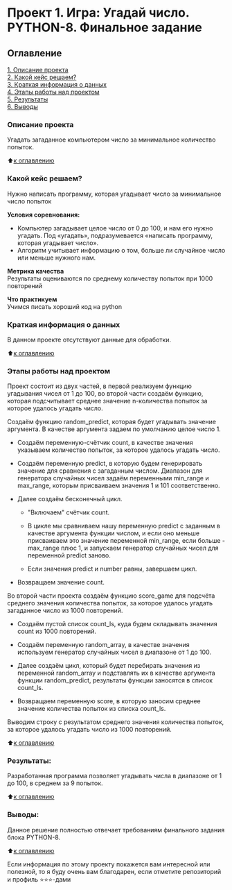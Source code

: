 # Проект 1. Игра: Угадай число. PYTHON-8. Финальное задание

## Оглавление  
[1. Описание проекта](https://github.com/alexskymax/sf_data_science/blob/main/project_0/README.md#Описание-проекта)  
[2. Какой кейс решаем?](https://github.com/alexskymax/sf_data_science/blob/main/project_0/README.md#Какой-кейс-решаем)  
[3. Краткая информация о данных](https://github.com/alexskymax/sf_data_science/blob/main/project_0/README.md#Краткая-информация-о-данных)  
[4. Этапы работы над проектом](https://github.com/alexskymax/sf_data_science/blob/main/project_0/README.md#Этапы-работы-над-проектом)  
[5. Результаты](https://github.com/alexskymax/sf_data_science/blob/main/project_0/README.md#Результаты)    
[6. Выводы](https://github.com/alexskymax/sf_data_science/blob/main/project_0/README.md#Выводы) 

### Описание проекта    
Угадать загаданное компьютером число за минимальное количество попыток.

:arrow_up:[к оглавлению](https://github.com/alexskymax/sf_data_science/blob/main/project_0/README.md#Оглавление)


### Какой кейс решаем?    
Нужно написать программу, которая угадывает число за минимальное число попыток

**Условия соревнования:**  
- Компьютер загадывает целое число от 0 до 100, и нам его нужно угадать. Под «угадать», подразумевается «написать программу, которая угадывает число».
- Алгоритм учитывает информацию о том, больше ли случайное число или меньше нужного нам.

**Метрика качества**     
Результаты оцениваются по среднему количеству попыток при 1000 повторений

**Что практикуем**     
Учимся писать хороший код на python


### Краткая информация о данных

В данном проекте отсутствуют данные для обработки.
  
:arrow_up:[к оглавлению](https://github.com/alexskymax/sf_data_science/blob/main/project_0/README.md#Оглавление)


### Этапы работы над проектом  

Проект состоит из двух частей, в первой реализуем функцию угадывания чисел от 1 до 100, во второй части создаём функцию, которая подсчитывает среднее значение n-количества попыток за которое удалось угадать число. 

Создаём функцию random_predict, которая будет угадывать значение аргумента. В качестве аргумента задаем по умолчанию целое число 1.

* Создаём переменную-счётчик count, в качестве значения указываем количество попыток, за которое удалось угадать число.

* Создаём переменную predict, в которую будем генерировать значение для сравнения с загаданным числом. Диапазон для генератора случайных чисел задаём переменными min_range и max_range, которым присваиваем значения 1 и 101 соответственно.

* Далее создаём бесконечный цикл.

    * "Включаем" счётчик count.

    * В цикле мы сравниваем нашу переменную predict с заданным в качестве аргумента функции числом, и если оно меньше присваиваем это значение переменной min_range, если больше - max_range плюс 1, и запускаем генератор случайных чисел для переменной predict заново.

    * Если значения predict и number равны, завершаем цикл.

* Возвращаем значение count.

Во второй части проекта создаём функцию score_game для подсчёта среднего значения количества попыток, за которое удалось угадать загаданное число из 1000 повторений.

* Создаём пустой список count_ls, куда будем складывать значения count из 1000 повторений.

* Создаём переменную random_array, в качестве значения используем генератор случайных чисел в диапазоне от 1 до 100.

* Далее создаём цикл, который будет перебирать значения из переменной random_array и подставлять их в качестве аргумента функции random_predict, результаты функции заносятся в список count_ls.

* Возвращаем переменную score, в которую заносим среднее значение количества попыток из списка count_ls.

Выводим строку с результатом среднего значения количества попыток, за которое удалось угадать число из 1000 повторений.


:arrow_up:[к оглавлению](https://github.com/alexskymax/sf_data_science/blob/main/project_0/README.md#Оглавление)


### Результаты:  

Разработанная программа позволяет угадывать числа в диапазоне от 1 до 100, в среднем за 9 попыток.

:arrow_up:[к оглавлению](https://github.com/alexskymax/sf_data_science/blob/main/project_0/README.md#Оглавление)


### Выводы:  

Данное решение полностью отвечает требованиям финального задания блока PYTHON-8. 

:arrow_up:[к оглавлению](https://github.com/alexskymax/sf_data_science/blob/main/project_0/README.md#Оглавление)


Если информация по этому проекту покажется вам интересной или полезной, то я буду очень вам благодарен, если отметите репозиторий и профиль ⭐️⭐️⭐️-дами
